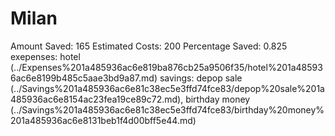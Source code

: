 # Milan

Amount Saved: 165
Estimated Costs: 200
Percentage Saved: 0.825
exepenses: hotel (../Expenses%201a485936ac6e819ba876cb25a9506f35/hotel%201a485936ac6e8199b485c5aae3bd9a87.md)
savings: depop sale (../Savings%201a485936ac6e81c38ec5e3ffd74fce83/depop%20sale%201a485936ac6e8154ac23fea19ce89c72.md), birthday money (../Savings%201a485936ac6e81c38ec5e3ffd74fce83/birthday%20money%201a485936ac6e8131beb1f4d00bff5e44.md)